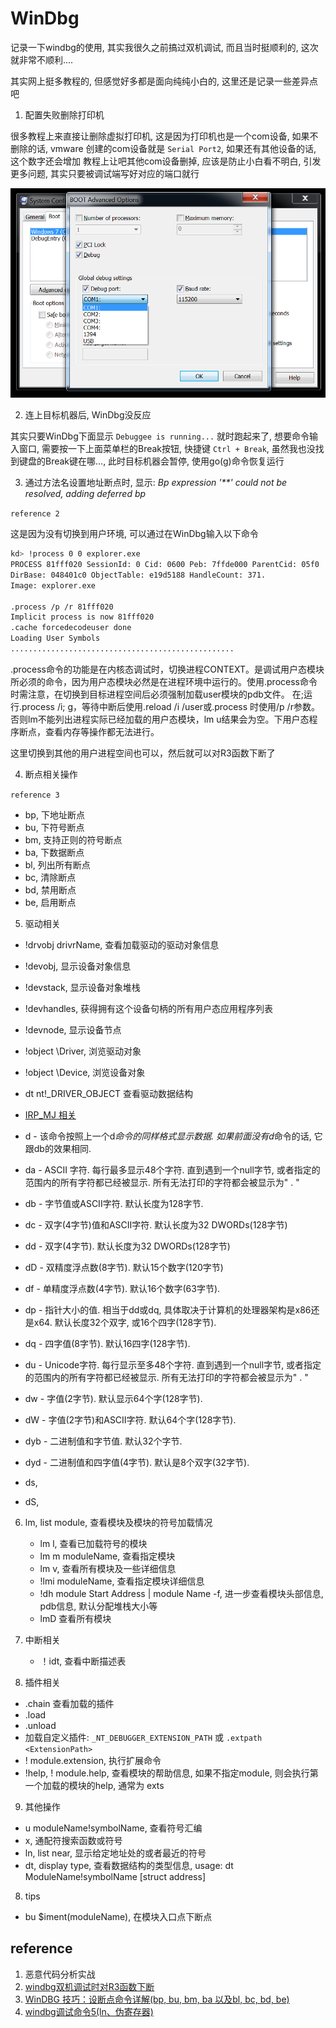 # WinDbg

记录一下windbg的使用, 其实我很久之前搞过双机调试, 而且当时挺顺利的, 这次就非常不顺利....

其实网上挺多教程的, 但感觉好多都是面向纯纯小白的, 这里还是记录一些差异点吧

1. 配置失败删除打印机 

很多教程上来直接让删除虚拟打印机, 这是因为打印机也是一个com设备, 如果不删除的话, vmware 创建的com设备就是 `Serial Port2`, 如果还有其他设备的话, 这个数字还会增加
教程上让吧其他com设备删掉, 应该是防止小白看不明白, 引发更多问题, 其实只要被调试端写好对应的端口就行

![pic1](./assets/msconfig_boot_advanced_options.png)

2. 连上目标机器后, WinDbg没反应

其实只要WinDbg下面显示 `Debuggee is running...` 就时跑起来了, 想要命令输入窗口, 需要按一下上面菜单栏的Break按钮, 快捷键 `Ctrl + Break`, 虽然我也没找到键盘的Break键在哪..., 此时目标机器会暂停, 使用go(g)命令恢复运行

3. 通过方法名设置地址断点时, 显示: *Bp expression '**' could not be resolved, adding deferred bp*

`reference 2`

这是因为没有切换到用户环境, 可以通过在WinDbg输入以下命令

```bash
kd> !process 0 0 explorer.exe
PROCESS 81fff020 SessionId: 0 Cid: 0600 Peb: 7ffde000 ParentCid: 05f0
DirBase: 048401c0 ObjectTable: e19d5188 HandleCount: 371.
Image: explorer.exe

.process /p /r 81fff020
Implicit process is now 81fff020
.cache forcedecodeuser done
Loading User Symbols
..................................................
```

.process命令的功能是在内核态调试时，切换进程CONTEXT。是调试用户态模块所必须的命令，因为用户态模块必然是在进程环境中运行的。使用.process命令时需注意，在切换到目标进程空间后必须强制加载user模块的pdb文件。
在;运行.process /i; g，等待中断后使用.reload /i /user或.process 时使用/p /r参数。否则lm不能列出进程实际已经加载的用户态模块，lm u结果会为空。下用户态程序断点，查看内存等操作都无法进行。

这里切换到其他的用户进程空间也可以，然后就可以对R3函数下断了

4. 断点相关操作
  
`reference 3`

- bp, 下地址断点
- bu, 下符号断点
- bm, 支持正则的符号断点
- ba, 下数据断点
- bl, 列出所有断点
- bc, 清除断点
- bd, 禁用断点
- be, 启用断点

5. 驱动相关

- !drvobj drivrName, 查看加载驱动的驱动对象信息
- !devobj, 显示设备对象信息 
- !devstack, 显示设备对象堆栈
- !devhandles, 获得拥有这个设备句柄的所有用户态应用程序列表
- !devnode, 显示设备节点
- !object \Driver, 浏览驱动对象
- !object \Device, 浏览设备对象
- dt nt!_DRIVER_OBJECT 查看驱动数据结构
- [IRP_MJ 相关](https://docs.microsoft.com/zh-cn/windows-hardware/drivers/ddi/wdm/ns-wdm-_irp)

- d    - 该命令按照上一个d*命令的同样格式显示数据. 如果前面没有d*命令的话, 它跟db的效果相同.
- da  - ASCII 字符. 每行最多显示48个字符. 直到遇到一个null字节, 或者指定的范围内的所有字符都已经被显示. 所有无法打印的字符都会被显示为" . "
- db  - 字节值或ASCII字符. 默认长度为128字节.
- dc  - 双字(4字节)值和ASCII字符. 默认长度为32 DWORDs(128字节)
- dd  - 双字(4字节). 默认长度为32 DWORDs(128字节)
- dD  - 双精度浮点数(8字节). 默认15个数字(120字节)
- df   - 单精度浮点数(4字节). 默认16个数字(63字节).
- dp  - 指针大小的值. 相当于dd或dq, 具体取决于计算机的处理器架构是x86还是x64. 默认长度32个双字, 或16个四字(128字节).
- dq  - 四字值(8字节). 默认16四字(128字节).
- du  - Unicode字符. 每行显示至多48个字符. 直到遇到一个null字节, 或者指定的范围内的所有字符都已经被显示. 所有无法打印的字符都会被显示为" . "
- dw  - 字值(2字节). 默认显示64个字(128字节).
- dW - 字值(2字节)和ASCII字符. 默认64个字(128字节).
- dyb - 二进制值和字节值. 默认32个字节.
- dyd - 二进制值和四字值(4字节). 默认是8个双字(32字节).
- ds,
- dS,

6. lm, list module, 查看模块及模块的符号加载情况 
    - lm l, 查看已加载符号的模块
    - lm m moduleName, 查看指定模块
    - lm v, 查看所有模块及一些详细信息
    - !lmi moduleName, 查看指定模块详细信息
    - !dh module Start Address | module Name -f, 进一步查看模块头部信息, pdb信息, 默认分配堆栈大小等
    - lmD 查看所有模块

7. 中断相关
   - ！idt, 查看中断描述表

8. 插件相关

- .chain 查看加载的插件
- .load
- .unload
- 加载自定义插件: `_NT_DEBUGGER_EXTENSION_PATH` 或 `.extpath <ExtensionPath>`
- ! module.extension, 执行扩展命令
- !help, ! module.help, 查看模块的帮助信息, 如果不指定module, 则会执行第一个加载的模块的help, 通常为 exts

9. 其他操作

- u moduleName!symbolName, 查看符号汇编
- x, 通配符搜索函数或符号
- ln, list near, 显示给定地址处的或者最近的符号
- dt, display type, 查看数据结构的类型信息, usage: dt ModuleName!symbolName [struct address]

8. tips

- bu $iment(moduleName), 在模块入口点下断点

## reference

1. 恶意代码分析实战
2. [windbg双机调试时对R3函数下断](https://blog.csdn.net/iteye_10992/article/details/82201812)
3. [WinDBG 技巧：设断点命令详解(bp, bu, bm, ba 以及bl, bc, bd, be)](https://blog.csdn.net/WinGeek/article/details/4025475)
4. [windbg调试命令5(ln、伪寄存器)](https://www.cnblogs.com/guanlaiy/archive/2012/12/18/2823649.html)